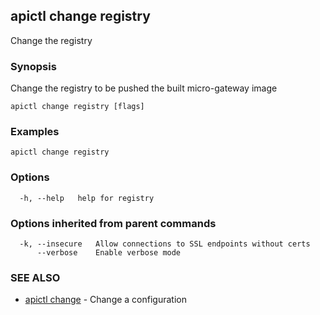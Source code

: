 ## apictl change registry

Change the registry

### Synopsis

Change the registry to be pushed the built micro-gateway image

```
apictl change registry [flags]
```

### Examples

```
apictl change registry
```

### Options

```
  -h, --help   help for registry
```

### Options inherited from parent commands

```
  -k, --insecure   Allow connections to SSL endpoints without certs
      --verbose    Enable verbose mode
```

### SEE ALSO

* [apictl change](apictl_change.md)	 - Change a configuration

